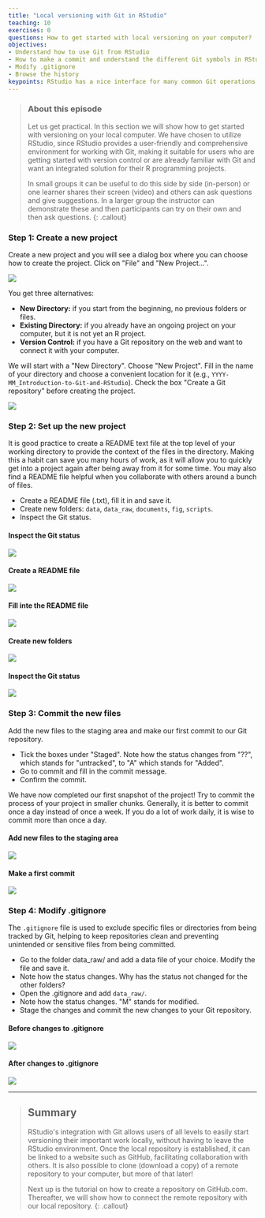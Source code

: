 ```yaml
---
title: "Local versioning with Git in RStudio"
teaching: 10
exercises: 0
questions: How to get started with local versioning on your computer?
objectives:
- Understand how to use Git from RStudio
- How to make a commit and understand the different Git symbols in RStudio
- Modify .gitignore
- Browse the history
keypoints: RStudio has a nice interface for many common Git operations
---
```


> ### About this episode 
> Let us get practical. In this section we will show how to get started with versioning on your local computer. 
> We have chosen to utilize RStudio, since RStudio provides a user-friendly and comprehensive environment for working with Git, 
> making it suitable for users who are getting started with version control or are already familiar with Git 
> and want an integrated solution for their R programming projects.
> 
> In small groups it can be useful to do this side by side (in-person) or one
> learner shares their screen (video) and others can ask questions and give
> suggestions. In a larger group the instructor can demonstrate these and then
> participants can try on their own and then ask questions.
{: .callout}


### Step 1: Create a new project

Create a new project and you will see a dialog box where you can choose how to create the project. Click on "File" and "New Project...".


![](../fig/creating-new-R-project_New-Directory/00_create-New-R-Project-Git-RStudio.png)


You get three alternatives:

- **New Directory:** if you start from the beginning, no previous folders or files.
- **Existing Directory:** if you already have an ongoing project on your computer, but it is not yet an R project.
- **Version Control:** if you have a Git repository on the web and want to connect it with your computer.

We will start with a "New Directory". Choose "New Project". Fill in the name of your directory and choose a convenient location for it (e.g., `YYYY-MM_Introduction-to-Git-and-RStudio`). Check the box "Create a Git repository" before creating the project.


![](../fig/creating-new-R-project_New-Directory/01_create-a-New-Project-Git-RStudio.png)


### Step 2: Set up the new project

It is good practice to create a README text file at the top level of your working directory to provide the context of the files in the directory. Making this a habit can save you many hours of work, as it will allow you to quickly get into a project again after being away from it for some time. You may also find a README file helpful when you collaborate with others around a bunch of files.

- Create a README file (.txt), fill it in and save it.
- Create new folders: `data`, `data_raw`, `documents`, `fig`, `scripts`.
- Inspect the Git status.


#### Inspect the Git status
![](../fig/creating-new-R-project_New-Directory/02_inspect-Git-status-from-start-Git-RStudio.png)


#### Create a README file
![](../fig/creating-new-R-project_New-Directory/03_create-a-README-Git-RStudio.png)


#### Fill inte the README file
![](../fig/creating-new-R-project_New-Directory/04_fill-in-the-README-Git-RStudio.png)


#### Create new folders
![](../fig/creating-new-R-project_New-Directory/05_create-new-folders-Git-RStudio.png)


#### Inspect the Git status
![](../fig/creating-new-R-project_New-Directory/06_Git-status-after-initial-project-set-up-Git-RStudio.png)


### Step 3: Commit the new files

Add the new files to the staging area and make our first commit to our Git repository.

- Tick the boxes under "Staged". Note how the status changes from "??", which stands for "untracked", to "A" which stands for "Added".
- Go to commit and fill in the commit message.
- Confirm the commit.

We have now completed our first snapshot of the project! Try to commit the process of your project in smaller chunks. Generally, it is better to commit once a day instead of once a week. If you do a lot of work daily, it is wise to commit more than once a day.


#### Add new files to the staging area
![](../fig/creating-new-R-project_New-Directory/07_add-new-files-to-staging-area-Git-RStudio.png)


#### Make a first commit
![](../fig/creating-new-R-project_New-Directory/08_first-commit-Git-RStudio.png)

### Step 4: Modify .gitignore

The `.gitignore` file is used to exclude specific files or directories from being tracked by Git, helping to keep repositories clean and preventing unintended or sensitive files from being committed. 

- Go to the folder data_raw/ and add a data file of your choice. Modify the file and save it.
- Note how the status changes. Why has the status not changed for the other folders?
- Open the .gitignore and add `data_raw/`.
- Note how the status changes. "M" stands for modified.
- Stage the changes and commit the new changes to your Git repository.


#### Before changes to .gitignore
![](../fig/creating-new-R-project_New-Directory/09_raw-test-data-before-gitignore-Git-RStudio.png)


#### After changes to .gitignore
![](../fig/creating-new-R-project_New-Directory/10_raw-test-data-after-gitignore-Git-RStudio.png)

---

> ## Summary
>
> RStudio's integration with Git allows users of all levels to easily start versioning their important work locally, without having to leave the RStudio environment. Once the local repository is established, it can be linked to a website such as GitHub, facilitating collaboration with others. It is also possible to clone (download a copy) of a remote repository to your computer, but more of that later!
>
> Next up is the tutorial on how to create a repository on GitHub.com. Thereafter, we will show how to connect the remote repository with our local repository.
{: .callout}
